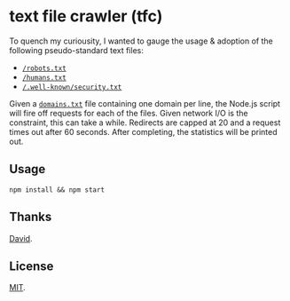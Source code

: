 # text file crawler (tfc)

To quench my curiousity, I wanted to gauge the usage & adoption of the following
pseudo-standard text files:

- [`/robots.txt`][robots]
- [`/humans.txt`][humans]
- [`/.well-known/security.txt`][security]

Given a [`domains.txt`](/domains.txt) file containing one domain per line, the
Node.js script will fire off requests for each of the files. Given network I/O
is the constraint, this can take a while. Redirects are capped at 20 and a
request times out after 60 seconds. After completing, the statistics will be
printed out.

## Usage

```
npm install && npm start
```

## Thanks

[David][david].

## License

[MIT][license].


[robots]: http://www.robotstxt.org/
[humans]: http://humanstxt.org/
[security]: https://securitytxt.org/
[david]: https://github.com/davidmerfield
[license]: https://pinjasaur.mit-license.org/@2019
